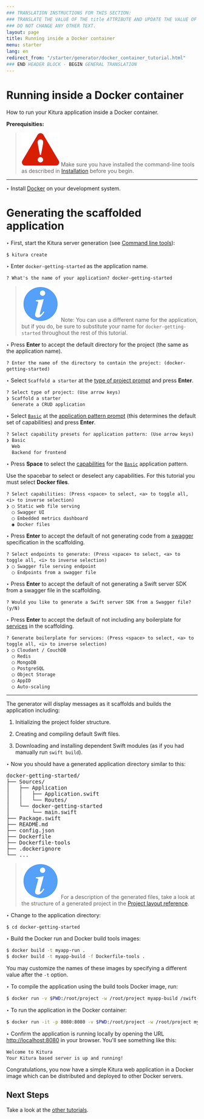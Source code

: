 ```yaml
---
### TRANSLATION INSTRUCTIONS FOR THIS SECTION:
### TRANSLATE THE VALUE OF THE title ATTRIBUTE AND UPDATE THE VALUE OF THE lang ATTRIBUTE.
### DO NOT CHANGE ANY OTHER TEXT.
layout: page
title: Running inside a Docker container
menu: starter
lang: en
redirect_from: "/starter/generator/docker_container_tutorial.html"
### END HEADER BLOCK - BEGIN GENERAL TRANSLATION
---
```

[info]: ../../../assets/info-blue.png
[tip]: ../../../assets/lightbulb-yellow.png
[warning]: ../../../assets/warning-red.png

<div class="titleBlock">
	<h1>Running inside a Docker container</h1>
	<p>How to run your Kitura application inside a Docker container.</p>
</div>

**Prerequisities:**

> ![warning] Make sure you have installed the command-line tools as described in
> [Installation](installation.html) before you begin.

---

<span class="arrow">&#8227;</span> Install [Docker](http://www.docker.com/products/docker) on your development system.

# Generating the scaffolded application

<span class="arrow">&#8227;</span> First, start the Kitura server generation (see [Command line tools](command_line_tools.html)):

    $ kitura create

<span class="arrow">&#8227;</span> Enter `docker-getting-started` as the application name.

    ? What's the name of your application? docker-getting-started

> ![info] Note: You can use a different name for the application, but if you do, be sure to substitute your name for `docker-getting-started` throughout the rest of this tutorial.

<span class="arrow">&#8227;</span> Press **Enter** to accept the default directory for the project (the same as the application name).

    ? Enter the name of the directory to contain the project: (docker-getting-started)

<span class="arrow">&#8227;</span> Select `Scaffold a starter` at the [type of project prompt](prompts.html#project-type-prompt) and press **Enter**.

    ? Select type of project: (Use arrow keys)
    ❯ Scaffold a starter
      Generate a CRUD application

<span class="arrow">&#8227;</span> Select [`Basic`](prompts.html#basic-pattern) at the [application pattern prompt](prompts.html#application-pattern-prompt) (this determines the default set of capabilities) and press **Enter**.

    ? Select capability presets for application pattern: (Use arrow keys)
    ❯ Basic
      Web
      Backend for frontend

<span class="arrow">&#8227;</span> Press **Space** to select the [capabilities](core_concepts.html#capabilities) for the [`Basic`](prompts.html#basic-pattern) application pattern.

Use the spacebar to select or deselect any capabilities. For this tutorial you must select **Docker files**.

    ? Select capabilities: (Press <space> to select, <a> to toggle all, <i> to inverse selection)
    ❯ ◯ Static web file serving
      ◯ Swagger UI
      ◯ Embedded metrics dashboard
      ◉ Docker files

<span class="arrow">&#8227;</span> Press **Enter** to accept the default of not generating code from a [swagger](core_concepts.html#endpoints-from-swagger-file) specification in the scaffolding.

    ? Select endpoints to generate: (Press <space> to select, <a> to toggle all, <i> to inverse selection)
    ❯ ◯ Swagger file serving endpoint
      ◯ Endpoints from a swagger file

<span class="arrow">&#8227;</span> Press **Enter** to accept the default of not generating a Swift server SDK from a swagger file in the scaffolding.

    ? Would you like to generate a Swift server SDK from a Swagger file? (y/N)

<span class="arrow">&#8227;</span> Press **Enter** to accept the default of not including any boilerplate for [services](core_concepts.html#services) in the scaffolding.

    ? Generate boilerplate for services: (Press <space> to select, <a> to toggle all, <i> to inverse selection)
    ❯ ◯ Cloudant / CouchDB
      ◯ Redis
      ◯ MongoDB
      ◯ PostgreSQL
      ◯ Object Storage
      ◯ AppID
      ◯ Auto-scaling
---

The generator will display messages as it scaffolds and builds the application including:

1.  Initializing the project folder structure.

1.  Creating and compiling default Swift files.

1.  Downloading and installing dependent Swift modules (as if you had manually run `swift build`).

<span class="arrow">&#8227;</span> Now you should have a generated application directory similar to this:
<pre>
docker-getting-started/
├── Sources/
│   ├── Application
│   │   ├── Application.swift
│   │   └── Routes/
│   └── docker-getting-started
│       └── main.swift
├── Package.swift
├── README.md
├── config.json
├── Dockerfile
├── Dockerfile-tools
├── .dockerignore
└── ...
</pre>

> ![info] For a description of the generated files, take a look at the structure of a generated project in the [Project layout reference](project_layout_reference.html).

<span class="arrow">&#8227;</span> Change to the application directory:

    $ cd docker-getting-started

<span class="arrow">&#8227;</span> Build the Docker run and Docker build tools images:

```bash
$ docker build -t myapp-run .
$ docker build -t myapp-build -f Dockerfile-tools .
```

You may customize the names of these images by specifying a different value after the `-t` option.

<span class="arrow">&#8227;</span> To compile the application using the build tools Docker image, run:

```bash
$ docker run -v $PWD:/root/project -w /root/project myapp-build /swift-utils/tools-utils.sh build release
```

<span class="arrow">&#8227;</span> To run the application in the Docker container:

```bash
$ docker run -it -p 8080:8080 -v $PWD:/root/project -w /root/project myapp-run sh -c .build-ubuntu/release/docker-getting-started
```

<span class="arrow">&#8227;</span> Confirm the application is running locally by opening the URL
[http://localhost:8080](http://localhost:8080) in your browser. You'll see something like this:

    Welcome to Kitura
    Your Kitura based server is up and running!

Congratulations, you now have a simple Kitura web application in a Docker image which can be distributed and deployed to other Docker servers.

## Next Steps
Take a look at the [other tutorials](../generator.html#tutorials).

